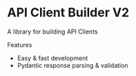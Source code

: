 # API Client Builder V2

A library for building API Clients

Features
- Easy & fast development
- Pydantic response parsing & validation
